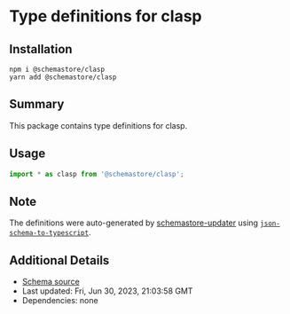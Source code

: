 # Type definitions for clasp

## Installation

```
npm i @schemastore/clasp
yarn add @schemastore/clasp
```

## Summary

This package contains type definitions for clasp.

## Usage

```ts
import * as clasp from '@schemastore/clasp';
```

## Note

The definitions were auto-generated by [schemastore-updater](https://github.com/ffflorian/schemastore-updater) using [`json-schema-to-typescript`](https://www.npmjs.com/package/json-schema-to-typescript).

## Additional Details

* [Schema source](https://github.com/SchemaStore/schemastore/tree/master/src/schemas/json/clasp)
* Last updated: Fri, Jun 30, 2023, 21:03:58 GMT
* Dependencies: none

